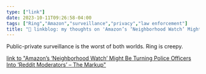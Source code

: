 ```yaml
---
type: ["link"]
date: 2023-10-11T09:26:58-04:00
tags: ["Ring","Amazon","surveillance","privacy","law enforcement"]
title: "🔗 linkblog: my thoughts on 'Amazon’s ‘Neighborhood Watch’ Might Be Turning Police Officers Into ‘Reddit Moderators’ – The Markup'"
---
```

Public-private surveillance is the worst of both worlds. Ring is creepy.

[link to "Amazon’s ‘Neighborhood Watch’ Might Be Turning Police Officers Into ‘Reddit Moderators’ – The Markup"](https://themarkup.org/neighborhood-watch/2023/10/11/amazons-neighborhood-watch-might-be-turning-police-officers-into-reddit-moderators)
